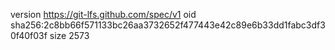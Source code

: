 version https://git-lfs.github.com/spec/v1
oid sha256:2c8bb66f571133bc26aa3732652f477443e42c89e6b33dd1fabc3df30f40f03f
size 2573
